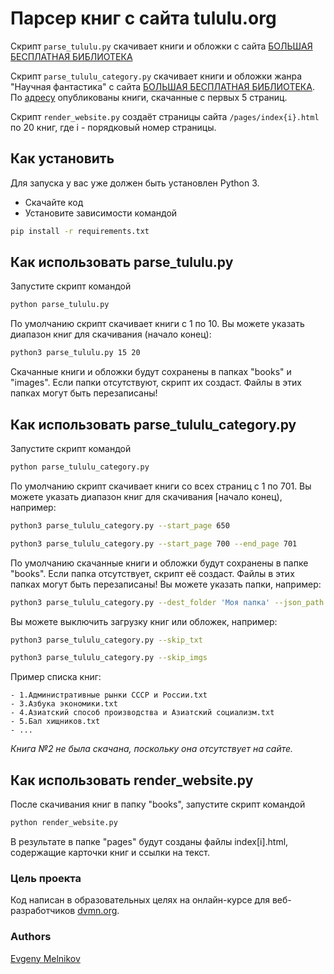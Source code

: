 # Парсер книг с сайта tululu.org
Скрипт `parse_tululu.py` скачивает книги и обложки с сайта [БОЛЬШАЯ БЕСПЛАТНАЯ БИБЛИОТЕКА](https://tululu.org/)

Скрипт `parse_tululu_category.py` скачивает книги и обложки жанра "Научная фантастика" с сайта [БОЛЬШАЯ БЕСПЛАТНАЯ БИБЛИОТЕКА](https://tululu.org/l55/).
По [адресу](https://melnikovei.github.io/Parse_library/pages/index1.html) опубликованы книги, скачанные с первых 5 страниц.

Скрипт `render_website.py` создаёт страницы сайта `/pages/index{i}.html` по 20 книг, где i - порядковый номер страницы.
## Как установить
Для запуска у вас уже должен быть установлен Python 3.
- Скачайте код
- Установите зависимости командой
```sh
pip install -r requirements.txt
```

## Как использовать parse_tululu.py
Запустите скрипт командой
```sh
python parse_tululu.py
```
По умолчанию скрипт скачивает книги с 1 по 10.
Вы можете указать диапазон книг для скачивания (начало конец):
```sh
python3 parse_tululu.py 15 20
```
Скачанные книги и обложки будут сохранены в папках "books" и "images".
Если папки отсутствуют, скрипт их создаст.
Файлы в этих папках могут быть перезаписаны!

## Как использовать parse_tululu_category.py
Запустите скрипт командой
```sh
python parse_tululu_category.py
```

По умолчанию скрипт скачивает книги со всех страниц с 1 по 701.
Вы можете указать диапазон книг для скачивания [начало конец), например:
```sh
python3 parse_tululu_category.py --start_page 650
```
```sh
python3 parse_tululu_category.py --start_page 700 --end_page 701
```
По умолчанию скачанные книги и обложки будут сохранены в папке "books". Если папка отсутствует, скрипт её создаст.
Файлы в этих папках могут быть перезаписаны!
Вы можете указать папки, например:
```sh
python3 parse_tululu_category.py --dest_folder 'Моя папка' --json_path 'Папка для json' 
```
Вы можете выключить загрузку книг или обложек, например:
```sh
python3 parse_tululu_category.py --skip_txt 
```
```sh
python3 parse_tululu_category.py --skip_imgs 
```

Пример списка книг:
```
- 1.Административные рынки СССР и России.txt
- 3.Азбука экономики.txt
- 4.Азиатский способ производства и Азиатский социализм.txt
- 5.Бал хищников.txt
- ...
```
_Книга №2 не была скачана, поскольку она отсутствует на сайте._

## Как использовать render_website.py
После скачивания книг в папку "books", запустите скрипт командой
```sh
python render_website.py
```
В результате в папке "pages" будут созданы файлы index[i].html, содержащие карточки книг и ссылки на текст.

### Цель проекта
Код написан в образовательных целях на онлайн-курсе для веб-разработчиков [dvmn.org](https://dvmn.org/).

### Authors
[Evgeny Melnikov](https://github.com/MelnikovEI)

